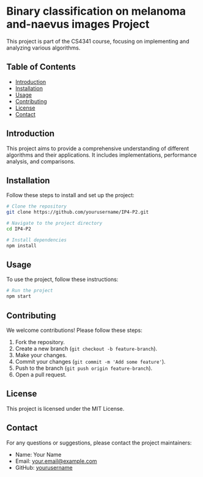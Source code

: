 #  Binary classification on melanoma and-naevus images Project

This project is part of the CS4341 course, focusing on implementing and analyzing various algorithms.

## Table of Contents

- [Introduction](#introduction)
- [Installation](#installation)
- [Usage](#usage)
- [Contributing](#contributing)
- [License](#license)
- [Contact](#contact)

## Introduction

This project aims to provide a comprehensive understanding of different algorithms and their applications. It includes implementations, performance analysis, and comparisons.

## Installation

Follow these steps to install and set up the project:

```bash
# Clone the repository
git clone https://github.com/yourusername/IP4-P2.git

# Navigate to the project directory
cd IP4-P2

# Install dependencies
npm install
```

## Usage

To use the project, follow these instructions:

```bash
# Run the project
npm start
```

## Contributing

We welcome contributions! Please follow these steps:

1. Fork the repository.
2. Create a new branch (`git checkout -b feature-branch`).
3. Make your changes.
4. Commit your changes (`git commit -m 'Add some feature'`).
5. Push to the branch (`git push origin feature-branch`).
6. Open a pull request.

## License

This project is licensed under the MIT License.

## Contact

For any questions or suggestions, please contact the project maintainers:

- Name: Your Name
- Email: your.email@example.com
- GitHub: [yourusername](https://github.com/yourusername)
